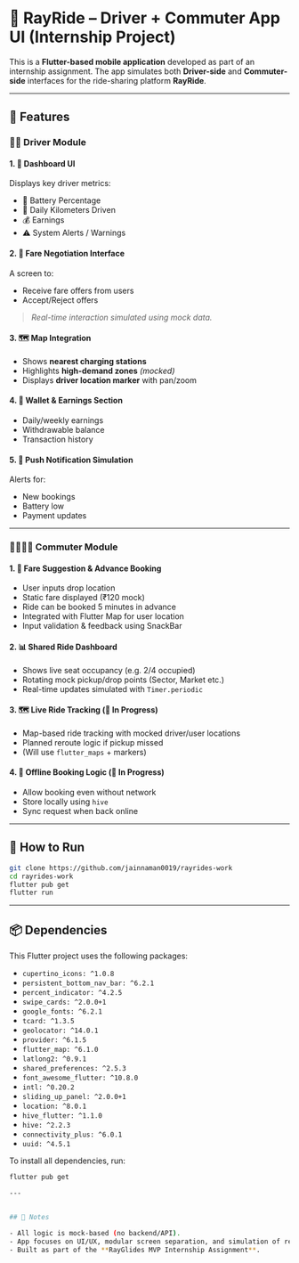 # 🚖 RayRide – Driver + Commuter App UI (Internship Project)

This is a **Flutter-based mobile application** developed as part of an internship assignment. The app simulates both **Driver-side** and **Commuter-side** interfaces for the ride-sharing platform **RayRide**.

---

## 📱 Features

### 👨‍✈️ Driver Module

#### 1. 🧭 Dashboard UI
Displays key driver metrics:
- 🔋 Battery Percentage  
- 🚗 Daily Kilometers Driven  
- 💰 Earnings  
- ⚠️ System Alerts / Warnings  

#### 2. 🤝 Fare Negotiation Interface
A screen to:
- Receive fare offers from users  
- Accept/Reject offers  
> *Real-time interaction simulated using mock data.*

#### 3. 🗺️ Map Integration
- Shows **nearest charging stations**  
- Highlights **high-demand zones** *(mocked)*  
- Displays **driver location marker** with pan/zoom  

#### 4. 💼 Wallet & Earnings Section
- Daily/weekly earnings  
- Withdrawable balance  
- Transaction history  

#### 5. 🔔 Push Notification Simulation
Alerts for:
- New bookings  
- Battery low  
- Payment updates  

---

### 👨‍👩‍👧‍👦 Commuter Module

#### 1. 🚕 Fare Suggestion & Advance Booking
- User inputs drop location  
- Static fare displayed (₹120 mock)  
- Ride can be booked 5 minutes in advance  
- Integrated with Flutter Map for user location  
- Input validation & feedback using SnackBar

#### 2. 📊 Shared Ride Dashboard
- Shows live seat occupancy (e.g. 2/4 occupied)  
- Rotating mock pickup/drop points (Sector, Market etc.)  
- Real-time updates simulated with `Timer.periodic`

#### 3. 🗺️ Live Ride Tracking (🔄 In Progress)
- Map-based ride tracking with mocked driver/user locations  
- Planned reroute logic if pickup missed  
- (Will use `flutter_maps` + markers)

#### 4. 📴 Offline Booking Logic (🔄 In Progress)
- Allow booking even without network  
- Store locally using `hive`  
- Sync request when back online




---

## 🚀 How to Run

```bash
git clone https://github.com/jainnaman0019/rayrides-work
cd rayrides-work
flutter pub get
flutter run
```

---

## 📦 Dependencies

This Flutter project uses the following packages:

- `cupertino_icons: ^1.0.8`
- `persistent_bottom_nav_bar: ^6.2.1`
- `percent_indicator: ^4.2.5`
- `swipe_cards: ^2.0.0+1`
- `google_fonts: ^6.2.1`
- `tcard: ^1.3.5`
- `geolocator: ^14.0.1`
- `provider: ^6.1.5`
- `flutter_map: ^6.1.0`
- `latlong2: ^0.9.1`
- `shared_preferences: ^2.5.3`
- `font_awesome_flutter: ^10.8.0`
- `intl: ^0.20.2`
- `sliding_up_panel: ^2.0.0+1`
- `location: ^8.0.1`
- `hive_flutter: ^1.1.0`
- `hive: ^2.2.3`
- `connectivity_plus: ^6.0.1`
- `uuid: ^4.5.1`

To install all dependencies, run:

```bash
flutter pub get

---


## 📌 Notes

- All logic is mock-based (no backend/API).
- App focuses on UI/UX, modular screen separation, and simulation of real-world ride logic.
- Built as part of the **RayGlides MVP Internship Assignment**.